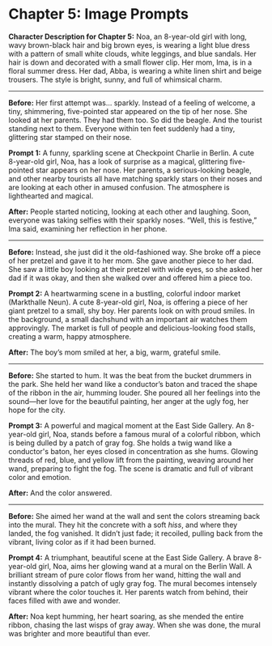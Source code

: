 
# Chapter 5: Image Prompts

**Character Description for Chapter 5:** Noa, an 8-year-old girl with long, wavy brown-black hair and big brown eyes, is wearing a light blue dress with a pattern of small white clouds, white leggings, and blue sandals. Her hair is down and decorated with a small flower clip. Her mom, Ima, is in a floral summer dress. Her dad, Abba, is wearing a white linen shirt and beige trousers. The style is bright, sunny, and full of whimsical charm.

---

**Before:**
Her first attempt was… sparkly. Instead of a feeling of welcome, a tiny, shimmering, five-pointed star appeared on the tip of her nose. She looked at her parents. They had them too. So did the beagle. And the tourist standing next to them. Everyone within ten feet suddenly had a tiny, glittering star stamped on their nose.

**Prompt 1:**
A funny, sparkling scene at Checkpoint Charlie in Berlin. A cute 8-year-old girl, Noa, has a look of surprise as a magical, glittering five-pointed star appears on her nose. Her parents, a serious-looking beagle, and other nearby tourists all have matching sparkly stars on their noses and are looking at each other in amused confusion. The atmosphere is lighthearted and magical.

**After:**
People started noticing, looking at each other and laughing. Soon, everyone was taking selfies with their sparkly noses. “Well, this is festive,” Ima said, examining her reflection in her phone.

---

**Before:**
Instead, she just did it the old-fashioned way. She broke off a piece of her pretzel and gave it to her mom. She gave another piece to her dad. She saw a little boy looking at their pretzel with wide eyes, so she asked her dad if it was okay, and then she walked over and offered him a piece too.

**Prompt 2:**
A heartwarming scene in a bustling, colorful indoor market (Markthalle Neun). A cute 8-year-old girl, Noa, is offering a piece of her giant pretzel to a small, shy boy. Her parents look on with proud smiles. In the background, a small dachshund with an important air watches them approvingly. The market is full of people and delicious-looking food stalls, creating a warm, happy atmosphere.

**After:**
The boy’s mom smiled at her, a big, warm, grateful smile.

---

**Before:**
She started to hum. It was the beat from the bucket drummers in the park. She held her wand like a conductor’s baton and traced the shape of the ribbon in the air, humming louder. She poured all her feelings into the sound—her love for the beautiful painting, her anger at the ugly fog, her hope for the city.

**Prompt 3:**
A powerful and magical moment at the East Side Gallery. An 8-year-old girl, Noa, stands before a famous mural of a colorful ribbon, which is being dulled by a patch of gray fog. She holds a twig wand like a conductor's baton, her eyes closed in concentration as she hums. Glowing threads of red, blue, and yellow lift from the painting, weaving around her wand, preparing to fight the fog. The scene is dramatic and full of vibrant color and emotion.

**After:**
And the color answered.

---

**Before:**
She aimed her wand at the wall and sent the colors streaming back into the mural. They hit the concrete with a soft *hiss*, and where they landed, the fog vanished. It didn’t just fade; it recoiled, pulling back from the vibrant, living color as if it had been burned.

**Prompt 4:**
A triumphant, beautiful scene at the East Side Gallery. A brave 8-year-old girl, Noa, aims her glowing wand at a mural on the Berlin Wall. A brilliant stream of pure color flows from her wand, hitting the wall and instantly dissolving a patch of ugly gray fog. The mural becomes intensely vibrant where the color touches it. Her parents watch from behind, their faces filled with awe and wonder.

**After:**
Noa kept humming, her heart soaring, as she mended the entire ribbon, chasing the last wisps of gray away. When she was done, the mural was brighter and more beautiful than ever.
